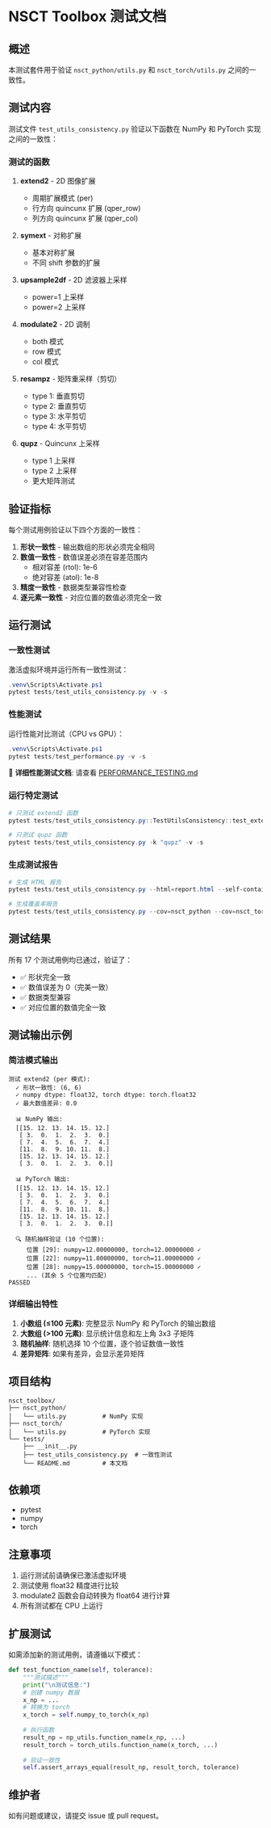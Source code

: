 # NSCT Toolbox 测试文档

## 概述

本测试套件用于验证 `nsct_python/utils.py` 和 `nsct_torch/utils.py` 之间的一致性。

## 测试内容

测试文件 `test_utils_consistency.py` 验证以下函数在 NumPy 和 PyTorch 实现之间的一致性：

### 测试的函数

1. **extend2** - 2D 图像扩展
   - 周期扩展模式 (per)
   - 行方向 quincunx 扩展 (qper_row)
   - 列方向 quincunx 扩展 (qper_col)

2. **symext** - 对称扩展
   - 基本对称扩展
   - 不同 shift 参数的扩展

3. **upsample2df** - 2D 滤波器上采样
   - power=1 上采样
   - power=2 上采样

4. **modulate2** - 2D 调制
   - both 模式
   - row 模式
   - col 模式

5. **resampz** - 矩阵重采样（剪切）
   - type 1: 垂直剪切
   - type 2: 垂直剪切
   - type 3: 水平剪切
   - type 4: 水平剪切

6. **qupz** - Quincunx 上采样
   - type 1 上采样
   - type 2 上采样
   - 更大矩阵测试

## 验证指标

每个测试用例验证以下四个方面的一致性：

1. **形状一致性** - 输出数组的形状必须完全相同
2. **数值一致性** - 数值误差必须在容差范围内
   - 相对容差 (rtol): 1e-6
   - 绝对容差 (atol): 1e-8
3. **精度一致性** - 数据类型兼容性检查
4. **逐元素一致性** - 对应位置的数值必须完全一致

## 运行测试

### 一致性测试

激活虚拟环境并运行所有一致性测试：

```powershell
.venv\Scripts\Activate.ps1
pytest tests/test_utils_consistency.py -v -s
```

### 性能测试

运行性能对比测试（CPU vs GPU）：

```powershell
.venv\Scripts\Activate.ps1
pytest tests/test_performance.py -v -s
```

📝 **详细性能测试文档**: 请查看 [PERFORMANCE_TESTING.md](PERFORMANCE_TESTING.md)

### 运行特定测试

```powershell
# 只测试 extend2 函数
pytest tests/test_utils_consistency.py::TestUtilsConsistency::test_extend2_per_mode -v -s

# 只测试 qupz 函数
pytest tests/test_utils_consistency.py -k "qupz" -v -s
```

### 生成测试报告

```powershell
# 生成 HTML 报告
pytest tests/test_utils_consistency.py --html=report.html --self-contained-html

# 生成覆盖率报告
pytest tests/test_utils_consistency.py --cov=nsct_python --cov=nsct_torch
```

## 测试结果

所有 17 个测试用例均已通过，验证了：
- ✅ 形状完全一致
- ✅ 数值误差为 0（完美一致）
- ✅ 数据类型兼容
- ✅ 对应位置的数值完全一致

## 测试输出示例

### 简洁模式输出
```
测试 extend2 (per 模式):
  ✓ 形状一致性: (6, 6)
  ✓ numpy dtype: float32, torch dtype: torch.float32
  ✓ 最大数值差异: 0.0

  📊 NumPy 输出:
  [[15. 12. 13. 14. 15. 12.]
   [ 3.  0.  1.  2.  3.  0.]
   [ 7.  4.  5.  6.  7.  4.]
   [11.  8.  9. 10. 11.  8.]
   [15. 12. 13. 14. 15. 12.]
   [ 3.  0.  1.  2.  3.  0.]]

  📊 PyTorch 输出:
  [[15. 12. 13. 14. 15. 12.]
   [ 3.  0.  1.  2.  3.  0.]
   [ 7.  4.  5.  6.  7.  4.]
   [11.  8.  9. 10. 11.  8.]
   [15. 12. 13. 14. 15. 12.]
   [ 3.  0.  1.  2.  3.  0.]]

  🔍 随机抽样验证 (10 个位置):
     位置 [29]: numpy=12.00000000, torch=12.00000000 ✓
     位置 [22]: numpy=11.00000000, torch=11.00000000 ✓
     位置 [28]: numpy=15.00000000, torch=15.00000000 ✓
     ... (其余 5 个位置均匹配)
PASSED
```

### 详细输出特性

1. **小数组 (≤100 元素)**: 完整显示 NumPy 和 PyTorch 的输出数组
2. **大数组 (>100 元素)**: 显示统计信息和左上角 3x3 子矩阵
3. **随机抽样**: 随机选择 10 个位置，逐个验证数值一致性
4. **差异矩阵**: 如果有差异，会显示差异矩阵

## 项目结构

```
nsct_toolbox/
├── nsct_python/
│   └── utils.py          # NumPy 实现
├── nsct_torch/
│   └── utils.py          # PyTorch 实现
└── tests/
    ├── __init__.py
    ├── test_utils_consistency.py  # 一致性测试
    └── README.md         # 本文档
```

## 依赖项

- pytest
- numpy
- torch

## 注意事项

1. 运行测试前请确保已激活虚拟环境
2. 测试使用 float32 精度进行比较
3. modulate2 函数会自动转换为 float64 进行计算
4. 所有测试都在 CPU 上运行

## 扩展测试

如需添加新的测试用例，请遵循以下模式：

```python
def test_function_name(self, tolerance):
    """测试描述"""
    print("\n测试信息:")
    # 创建 numpy 数据
    x_np = ...
    # 转换为 torch
    x_torch = self.numpy_to_torch(x_np)
    
    # 执行函数
    result_np = np_utils.function_name(x_np, ...)
    result_torch = torch_utils.function_name(x_torch, ...)
    
    # 验证一致性
    self.assert_arrays_equal(result_np, result_torch, tolerance)
```

## 维护者

如有问题或建议，请提交 issue 或 pull request。

